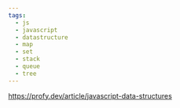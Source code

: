 ```yaml
---
tags:
  - js
  - javascript
  - datastructure
  - map
  - set
  - stack
  - queue
  - tree
---
```

https://profy.dev/article/javascript-data-structures

